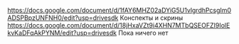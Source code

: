 https://docs.google.com/document/d/1fAY6MHZ02aDYiG5U1vlgrdhPcsgIm0ADSPBpzUNFNH0/edit?usp=drivesdk Конспекты и скрины
https://docs.google.com/document/d/18jHxaVZt9i4XHN7MTbQSEOFZI9IolEkvKaDFqAkPYNM/edit?usp=drivesdk Пока ничего нет
